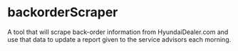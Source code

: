 # backorderScraper
A tool that will scrape back-order information from HyundaiDealer.com and use
that data to update a report given to the service advisors each morning.
